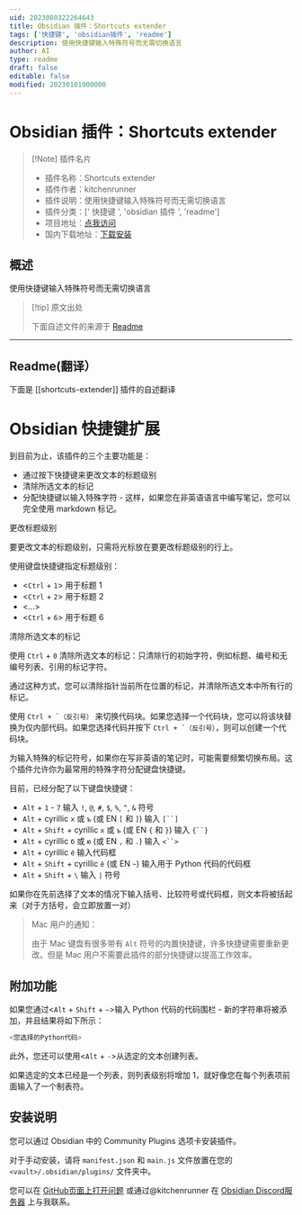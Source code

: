 ```yaml
---
uid: 2023080322264643
title: Obsidian 插件：Shortcuts extender
tags: ['快捷键', 'obsidian插件', 'readme']
description: 使用快捷键输入特殊符号而无需切换语言
author: AI
type: readme
draft: false
editable: false
modified: 20230101000000
---
```


# Obsidian 插件：Shortcuts extender

> [!Note] 插件名片
> - 插件名称：Shortcuts extender
> - 插件作者：kitchenrunner
> - 插件说明：使用快捷键输入特殊符号而无需切换语言
> - 插件分类：[' 快捷键 ', 'obsidian 插件 ', 'readme']
> - 项目地址：[点我访问](https://github.com/ryjjin/Obsidian-shortcuts-extender)
> - 国内下载地址：[下载安装](https://pkmer.cn/products/plugin/pluginMarket/?shortcuts-extender)

## 概述

使用快捷键输入特殊符号而无需切换语言

> [!tip] 原文出处
>
>下面自述文件的来源于 [Readme](https://ghproxy.net/https://raw.githubusercontent.com/ryjjin/Obsidian-shortcuts-extender/master/README.md)
>

---

## Readme(翻译）

下面是 [[shortcuts-extender]] 插件的自述翻译

# Obsidian 快捷键扩展

到目前为止，该插件的三个主要功能是：

- 通过按下快捷键来更改文本的标题级别
- 清除所选文本的标记
- 分配快捷键以输入特殊字符 - 这样，如果您在非英语语言中编写笔记，您可以完全使用 markdown 标记。

更改标题级别

要更改文本的标题级别，只需将光标放在要更改标题级别的行上。

使用键盘快捷键指定标题级别：

- <`Ctrl` + `1`> 用于标题 1
- <`Ctrl` + `2`> 用于标题 2
- <...>
- <`Ctrl` + `6`> 用于标题 6

清除所选文本的标记

使用 `Ctrl` + `0` 清除所选文本的标记：只清除行的初始字符，例如标题、编号和无编号列表、引用的标记字符。

通过这种方式，您可以清除指针当前所在位置的标记，并清除所选文本中所有行的标记。

使用 ``Ctrl + `（反引号）`` 来切换代码块。如果您选择一个代码块，您可以将该块替换为仅内部代码。如果您选择代码并按下 ``Ctrl + `（反引号）``，则可以创建一个代码块。

为输入特殊的标记符号，如果你在写非英语的笔记时，可能需要频繁切换布局。这个插件允许你为最常用的特殊字符分配键盘快捷键。

目前，已经分配了以下键盘快捷键：

- `Alt` + `1` - `7` 输入 `!`, `@`, `#`, `$`, `%`, `^`, `&` 符号
- `Alt` + cyrillic `х` 或 `ъ` (或 EN `[` 和 `]`) 输入 `[``]`
- `Alt` + `Shift` + cyrillic `х` 或 `ъ` (或 EN `{` 和 `}`) 输入 `{``}`
- `Alt` + cyrillic `б` 或 `ю` (或 EN `,` 和 `.`) 输入 `<``>`
- `Alt` + cyrillic `ё` 输入代码框
- `Alt` + `Shift` + cyrillic `ё` (或 EN `~`) 输入用于 Python 代码的代码框
- `Alt` + `Shift` + `\` 输入 `|` 符号

如果你在先前选择了文本的情况下输入括号、比较符号或代码框，则文本将被括起来（对于方括号，会立即放置一对）

> Mac 用户的通知：
>
> 由于 Mac 键盘有很多带有 `Alt` 符号的内置快捷键，许多快捷键需要重新更改。但是 Mac 用户不需要此插件的部分快捷键以提高工作效率。

## 附加功能

如果您通过<`Alt` + `Shift` + `~`>输入 Python 代码的代码围栏 - 新的字符串将被添加，并且结果将如下所示：

```py
<您选择的Python代码>
```

此外，您还可以使用<`Alt` + `-`>从选定的文本创建列表。

如果选定的文本已经是一个列表，则列表级别将增加 1，就好像您在每个列表项前面输入了一个制表符。

## 安装说明

您可以通过 Obsidian 中的 Community Plugins 选项卡安装插件。

对于手动安装，请将 `manifest.json` 和 `main.js` 文件放置在您的 `<vault>/.obsidian/plugins/` 文件夹中。

您可以在 [GitHub页面上打开问题](https://github.com/ryjjin/Obsidian-shortcuts-extender/issues) 或通过@kitchenrunner 在 [Obsidian Discord服务器](https://discord.com/?utm_source=Discord%20Widget&utm_medium=Logo) 上与我联系。
